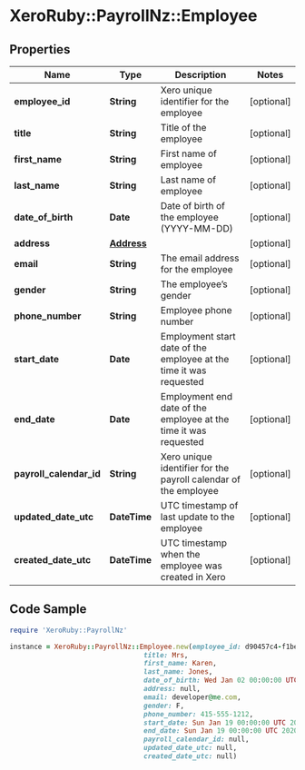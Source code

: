 # XeroRuby::PayrollNz::Employee

## Properties

Name | Type | Description | Notes
------------ | ------------- | ------------- | -------------
**employee_id** | **String** | Xero unique identifier for the employee | [optional] 
**title** | **String** | Title of the employee | [optional] 
**first_name** | **String** | First name of employee | [optional] 
**last_name** | **String** | Last name of employee | [optional] 
**date_of_birth** | **Date** | Date of birth of the employee (YYYY-MM-DD) | [optional] 
**address** | [**Address**](Address.md) |  | [optional] 
**email** | **String** | The email address for the employee | [optional] 
**gender** | **String** | The employee’s gender | [optional] 
**phone_number** | **String** | Employee phone number | [optional] 
**start_date** | **Date** | Employment start date of the employee at the time it was requested | [optional] 
**end_date** | **Date** | Employment end date of the employee at the time it was requested | [optional] 
**payroll_calendar_id** | **String** | Xero unique identifier for the payroll calendar of the employee | [optional] 
**updated_date_utc** | **DateTime** | UTC timestamp of last update to the employee | [optional] 
**created_date_utc** | **DateTime** | UTC timestamp when the employee was created in Xero | [optional] 

## Code Sample

```ruby
require 'XeroRuby::PayrollNz'

instance = XeroRuby::PayrollNz::Employee.new(employee_id: d90457c4-f1be-4f2e-b4e3-f766390a7e30,
                                 title: Mrs,
                                 first_name: Karen,
                                 last_name: Jones,
                                 date_of_birth: Wed Jan 02 00:00:00 UTC 2019,
                                 address: null,
                                 email: developer@me.com,
                                 gender: F,
                                 phone_number: 415-555-1212,
                                 start_date: Sun Jan 19 00:00:00 UTC 2020,
                                 end_date: Sun Jan 19 00:00:00 UTC 2020,
                                 payroll_calendar_id: null,
                                 updated_date_utc: null,
                                 created_date_utc: null)
```


